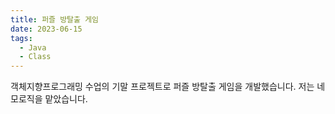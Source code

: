 ```yaml
---
title: 퍼즐 방탈출 게임
date: 2023-06-15
tags:
  - Java
  - Class
---
```


객체지향프로그래밍 수업의 기말 프로젝트로 퍼즐 방탈출 게임을 개발했습니다. 저는 네모로직을 맡았습니다.

<!--more-->
